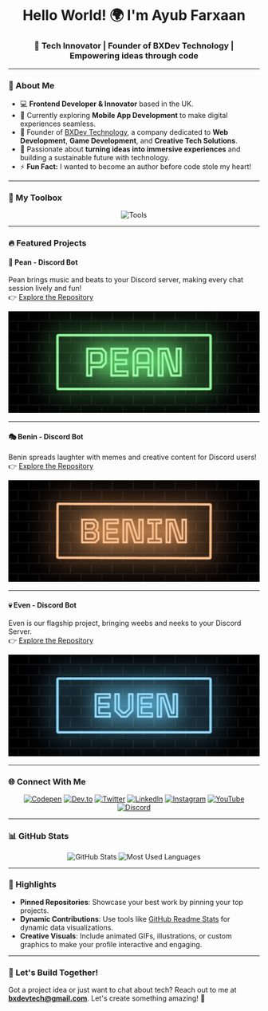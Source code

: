 <h1 align="center">Hello World! 🌍 I'm Ayub Farxaan</h1>
<h3 align="center">🚀 Tech Innovator | Founder of BXDev Technology | Empowering ideas through code</h3>

---

### 🌟 About Me
- 💻 **Frontend Developer & Innovator** based in the UK.  
- 🌱 Currently exploring **Mobile App Development** to make digital experiences seamless.  
- 🏢 Founder of [BXDev Technology](https://github.com/BXDevTech), a company dedicated to **Web Development**, **Game Development**, and **Creative Tech Solutions**.  
- 🎯 Passionate about **turning ideas into immersive experiences** and building a sustainable future with technology.  
- ⚡ **Fun Fact:** I wanted to become an author before code stole my heart!

---

### 🔧 My Toolbox
<div align="center">
  <img src="https://skillicons.dev/icons?i=html,css,js,react,nodejs,flutter,python,cpp,java,mysql,git,docker,figma,linux" alt="Tools" />
</div>

---

### 🔥 Featured Projects
#### 🎵 **Pean - Discord Bot**
Pean brings music and beats to your Discord server, making every chat session lively and fun!  
👉 [Explore the Repository](https://github.com/BXDevTech/Pean)

<img src="https://github.com/BXDevTech/Pean/blob/main/Assets/pean_banner.jpg" alt="Pean Banner" width="620"/>

---

#### 🎭 **Benin - Discord Bot**
Benin spreads laughter with memes and creative content for Discord users!  
👉 [Explore the Repository](https://github.com/BXDevTech/Benin)

<img src="https://github.com/BXDevTech/Benin/blob/main/assets/benin_banner.png" alt="Benin Banner" width="620"/>

---

#### 💀 **Even - Discord Bot**
Even is our flagship project, bringing weebs and neeks to your Discord Server.  
👉 [Explore the Repository](https://github.com/BXDevTech/Even)

<img src="https://github.com/BXDevTech/Even/blob/main/Assets/even_banner.png" alt="Even Banner" width="620"/>

---

### 🌐 Connect With Me
<p align="center">
  <a href="https://codepen.io/buuya" target="_blank"><img src="https://skillicons.dev/icons?i=codepen" alt="Codepen" width="40"/></a>
  <a href="https://dev.to/buuya" target="_blank"><img src="https://skillicons.dev/icons?i=devto" alt="Dev.to" width="40"/></a>
  <a href="https://twitter.com/cptbuuya" target="_blank"><img src="https://skillicons.dev/icons?i=twitter" alt="Twitter" width="40"/></a>
  <a href="https://linkedin.com/in/ayub-mox" target="_blank"><img src="https://skillicons.dev/icons?i=linkedin" alt="LinkedIn" width="40"/></a>
  <a href="https://instagram.com/cptbuuya" target="_blank"><img src="https://skillicons.dev/icons?i=instagram" alt="Instagram" width="40"/></a>
  <a href="https://www.youtube.com/c/@buuya" target="_blank"><img src="https://skillicons.dev/icons?i=youtube" alt="YouTube" width="40"/></a>
  <a href="https://discord.gg/SsW9HPKnUR" target="_blank"><img src="https://skillicons.dev/icons?i=discord" alt="Discord" width="40"/></a>
</p>

---

### 📊 GitHub Stats
<p align="center">
  <img src="https://github-readme-stats.vercel.app/api?username=buuya&show_icons=true&theme=radical" alt="GitHub Stats" />
  <img src="https://github-readme-stats.vercel.app/api/top-langs/?username=buuya&layout=compact&theme=radical" alt="Most Used Languages" />
</p>

---

### 🎨 Highlights
- **Pinned Repositories**: Showcase your best work by pinning your top projects.
- **Dynamic Contributions**: Use tools like [GitHub Readme Stats](https://github.com/anuraghazra/github-readme-stats) for dynamic data visualizations.
- **Creative Visuals**: Include animated GIFs, illustrations, or custom graphics to make your profile interactive and engaging.

---

### 🚀 Let's Build Together!
Got a project idea or just want to chat about tech? Reach out to me at **bxdevtech@gmail.com**. Let's create something amazing! 🌟
